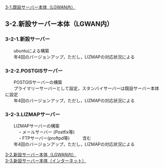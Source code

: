 [3-1.既設サーバー本体（LGWAN内）](https://github.com/city-soja-chiiki/QGIS-3/blob/main/3-1.%E6%97%A2%E8%A8%AD%E3%82%B5%E3%83%BC%E3%83%90%E3%83%BC%E6%9C%AC%E4%BD%93%EF%BC%88LGWAN%E5%86%85%EF%BC%89.md)  

## 3-2.新設サーバー本体（LGWAN内）
### 3-2-1.新設サーバー
　　ubuntuによる構築    
　　年4回のバージョンアップ，ただし，LIZMAPの対応状況による  
### 3-2-2.POSTGISサーバー  
　　POSTGISサーバーの構築  
　　プライマリーサーバーとして設定，スタンバイサーバーは既設サーバー本体に設定  
　　年4回のバージョンアップ，ただし，LIZMAPの対応状況による   
### 3-2-3.LIZMAPサーバー 
　　LIZMAPサーバーの構築  
　　　・メールサーバー (Postfix等)  
　　　・FTPサーバー(proftpd等)　　　含む  
　　年4回のバージョンアップ，ただし，LIZMAPの対応状況による  

[3-2.新設サーバー本体（LGWAN内）](https://github.com/city-soja-chiiki/QGIS-3/blob/main/3-2.%E6%96%B0%E8%A8%AD%E3%82%B5%E3%83%BC%E3%83%90%E3%83%BC%E6%9C%AC%E4%BD%93%EF%BC%88LGWAN%E5%86%85%EF%BC%89.md)  
[3-3.新設サーバー本体（インターネット）  ](https://github.com/city-soja-chiiki/QGIS-3/blob/main/3-3.%E6%96%B0%E8%A8%AD%E3%82%B5%E3%83%BC%E3%83%90%E3%83%BC%E6%9C%AC%E4%BD%93%EF%BC%88%E3%82%A4%E3%83%B3%E3%82%BF%E3%83%BC%E3%83%8D%E3%83%83%E3%83%88%EF%BC%89%203-3-1.VPS%203-2-2.LIZMAP%E3%82%B5%E3%83%BC%E3%83%90%E3%83%BC.md)  
